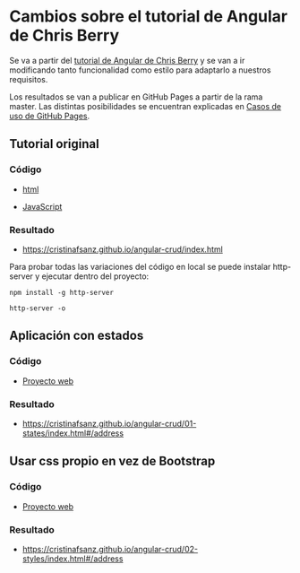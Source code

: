 # Cambios sobre el tutorial de Angular de Chris Berry

Se va a partir del <a href="https://dzone.com/articles/learning-angular-crud">tutorial de Angular de Chris Berry</a> y se van a ir modificando tanto funcionalidad como estilo para adaptarlo a nuestros requisitos.

Los resultados se van a publicar en GitHub Pages a partir de la rama master. Las distintas posibilidades se encuentran explicadas en <a href="https://github.com/cristinafsanz/github-pages">Casos de uso de GitHub Pages</a>.

## Tutorial original

### Código

* <a href="https://github.com/cristinafsanz/angular-crud/blob/master/index.html">html</a>

* <a href="https://github.com/cristinafsanz/angular-crud/blob/master/app.js">JavaScript</a>

### Resultado

* https://cristinafsanz.github.io/angular-crud/index.html

Para probar todas las variaciones del código en local se puede instalar http-server y ejecutar dentro del proyecto:

<code>npm install -g http-server</code>

<code>http-server -o</code>

## Aplicación con estados

### Código

* <a href="https://github.com/cristinafsanz/angular-crud/blob/master/01-states/">Proyecto web</a>

### Resultado

* https://cristinafsanz.github.io/angular-crud/01-states/index.html#/address

## Usar css propio en vez de Bootstrap

### Código

* <a href="https://github.com/cristinafsanz/angular-crud/blob/master/02-styles/">Proyecto web</a>

### Resultado

* https://cristinafsanz.github.io/angular-crud/02-styles/index.html#/address
